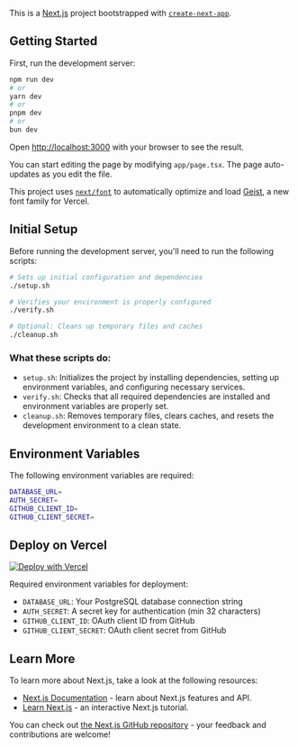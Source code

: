 This is a [Next.js](https://nextjs.org) project bootstrapped with [`create-next-app`](https://nextjs.org/docs/app/api-reference/cli/create-next-app).

## Getting Started

First, run the development server:

```bash
npm run dev
# or
yarn dev
# or
pnpm dev
# or
bun dev
```

Open [http://localhost:3000](http://localhost:3000) with your browser to see the result.

You can start editing the page by modifying `app/page.tsx`. The page auto-updates as you edit the file.

This project uses [`next/font`](https://nextjs.org/docs/app/building-your-application/optimizing/fonts) to automatically optimize and load [Geist](https://vercel.com/font), a new font family for Vercel.

## Initial Setup

Before running the development server, you'll need to run the following scripts:

```bash
# Sets up initial configuration and dependencies
./setup.sh

# Verifies your environment is properly configured
./verify.sh

# Optional: Cleans up temporary files and caches
./cleanup.sh
```

### What these scripts do:

- `setup.sh`: Initializes the project by installing dependencies, setting up environment variables, and configuring necessary services.
- `verify.sh`: Checks that all required dependencies are installed and environment variables are properly set.
- `cleanup.sh`: Removes temporary files, clears caches, and resets the development environment to a clean state.

## Environment Variables

The following environment variables are required:

```bash
DATABASE_URL=
AUTH_SECRET=
GITHUB_CLIENT_ID=
GITHUB_CLIENT_SECRET=
```

## Deploy on Vercel

[![Deploy with Vercel](https://vercel.com/button)](https://vercel.com/new/clone?repository-url=https%3A%2F%2Fgithub.com%2Finkeep%2Fzendesk-inkeep-template&env=ZENDESK_SUBDOMAIN,ZENDESK_API_TOKEN,ZENDESK_API_USER&project-name=zendesk-inkeep-template&repository-name=zendesk-inkeep-template)

Required environment variables for deployment:
- `DATABASE_URL`: Your PostgreSQL database connection string
- `AUTH_SECRET`: A secret key for authentication (min 32 characters)
- `GITHUB_CLIENT_ID`: OAuth client ID from GitHub
- `GITHUB_CLIENT_SECRET`: OAuth client secret from GitHub

## Learn More

To learn more about Next.js, take a look at the following resources:

- [Next.js Documentation](https://nextjs.org/docs) - learn about Next.js features and API.
- [Learn Next.js](https://nextjs.org/learn) - an interactive Next.js tutorial.

You can check out [the Next.js GitHub repository](https://github.com/vercel/next.js) - your feedback and contributions are welcome!

